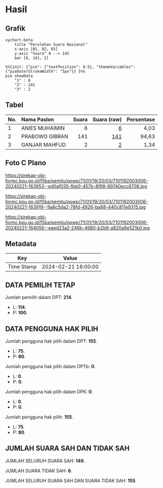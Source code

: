 # Hasil

## Grafik

```mermaid
xychart-beta
    title "Perolehan Suara Nasional"
    x-axis [01, 02, 03]
    y-axis "Suara" 0 --> 141
    bar [6, 141, 2]
```

```mermaid
%%{init: {"pie": {"textPosition": 0.5}, "themeVariables": {"pieOuterStrokeWidth": "5px"}} }%%
pie showData
    "1" : 6
    "2" : 141
    "3" : 2
```

## Tabel

| No. | Nama Paslon    | Suara | Suara (raw) | Persentase |
|:--- |:-------------- | -----:| -----------:| ----------:|
| 1   | ANIES MUHAIMIN | 6     | [6][p-1]    | 4,03       |
| 2   | PRABOWO GIBRAN | 141   | [141][p-2]  | 94,63      |
| 3   | GANJAR MAHFUD  | 2     | [2][p-3]    | 1,34       |


[p-1]: https://github.com/gigit-pemilu/pemilu-2024/blob/main/pilpres/hitung-suara/sub/71-sulawesi-utara/sub/01-bolaang-mongondow/sub/19-passi-barat/sub/2003-lobong/sub/006-tps/sub/paslon-1.txt
[p-2]: https://github.com/gigit-pemilu/pemilu-2024/blob/main/pilpres/hitung-suara/sub/71-sulawesi-utara/sub/01-bolaang-mongondow/sub/19-passi-barat/sub/2003-lobong/sub/006-tps/sub/paslon-2.txt
[p-3]: https://github.com/gigit-pemilu/pemilu-2024/blob/main/pilpres/hitung-suara/sub/71-sulawesi-utara/sub/01-bolaang-mongondow/sub/19-passi-barat/sub/2003-lobong/sub/006-tps/sub/paslon-3.txt

## Foto C Plano

https://sirekap-obj-formc.kpu.go.id/f5ba/pemilu/ppwp/71/01/19/20/03/7101192003006-20240221-163953--ed0af035-fbb0-457b-8f98-69740ecc8708.jpg

https://sirekap-obj-formc.kpu.go.id/f5ba/pemilu/ppwp/71/01/19/20/03/7101192003006-20240221-163919--9a8c5da2-78fd-4926-ba88-440c811e9315.jpg

https://sirekap-obj-formc.kpu.go.id/f5ba/pemilu/ppwp/71/01/19/20/03/7101192003006-20240221-164056--eaed23a2-246b-4680-b2b9-a820a9e521b0.jpg


## Metadata

| Key        | Value               |
| ---------- | ------------------- |
| Time Stamp | 2024-02-21 18:00:00 |


## DATA PEMILIH TETAP

Jumlah pemilih dalam DPT: **214**.
 * L: **114**.
 * P: **100**.

## DATA PENGGUNA HAK PILIH

Jumlah pengguna hak pilih dalam DPT: **155**.
 * L: **75**.
 * P: **80**.

Jumlah pengguna hak pilih dalam DPTb: **0**.
 * L: **0**.
 * P: **0**.

Jumlah pengguna hak pilih dalam DPK: **0**.
 * L: **0**.
 * P: **0**.

Jumlah pengguna hak pilih: **155**.
 * L: **75**.
 * P: **80**.

## JUMLAH SUARA SAH DAN TIDAK SAH

JUMLAH SELURUH SUARA SAH: **149**.

JUMLAH SUARA TIDAK SAH: **6**.

JUMLAH SELURUH SUARA SAH DAN SUARA TIDAK SAH: **155**.


